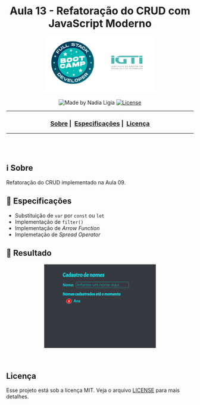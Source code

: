 <h1 align="center">Aula 13 - Refatoração do CRUD com JavaScript Moderno</h1>
<p align="center">
  <img src="../../assets/logo.jpeg" width="300" heigth="300">
</p>


<p align="center">
  <img alt="Made by Nadia Ligia" src="https://img.shields.io/badge/made%20by-Nadia%20Ligia-informational">
  
  <a href="license.md">
  <img alt="License" src="https://img.shields.io/badge/License-MIT-informational">
  </a>
</p>

___

<h3 align="center">
  <a href="#information_source-sobre">Sobre</a>&nbsp;|&nbsp;
  <a href="#book-especificações">Especificações</a>&nbsp;|&nbsp;
  <a href="#rocket-resultado>Resultado</a>&nbsp;|&nbsp;
  <a href="#licença">Licença</a>
</h3>

___

<br>
<br>

## :information_source: Sobre

Refatoração do CRUD implementado na Aula 09.

## :book: Especificações

- Substituição de `var` por `const` ou `let`
- Implementação de `filter()`
- Implementação de *Arrow Function*
- Implemetação de *Spread Operator*

## :rocket: Resultado

<p align="center">
  <img src="./assets/result.gif" width="300" heigth="300">
</p>

<br>

## Licença 

Esse projeto está sob a licença MIT. Veja o arquivo [LICENSE](../../LICENSE) para mais detalhes.
